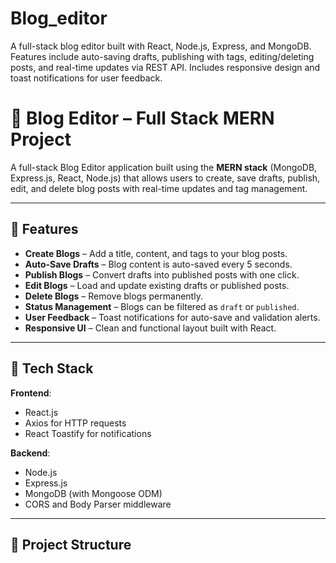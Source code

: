 # Blog_editor
A full-stack blog editor built with React, Node.js, Express, and MongoDB. Features include auto-saving drafts, publishing with tags, editing/deleting posts, and real-time updates via REST API. Includes responsive design and toast notifications for user feedback.

# 📝 Blog Editor – Full Stack MERN Project

A full-stack Blog Editor application built using the **MERN stack** (MongoDB, Express.js, React, Node.js) that allows users to create, save drafts, publish, edit, and delete blog posts with real-time updates and tag management.

---

## 🚀 Features

- **Create Blogs** – Add a title, content, and tags to your blog posts.
- **Auto-Save Drafts** – Blog content is auto-saved every 5 seconds.
- **Publish Blogs** – Convert drafts into published posts with one click.
- **Edit Blogs** – Load and update existing drafts or published posts.
- **Delete Blogs** – Remove blogs permanently.
- **Status Management** – Blogs can be filtered as `draft` or `published`.
- **User Feedback** – Toast notifications for auto-save and validation alerts.
- **Responsive UI** – Clean and functional layout built with React.

---

## 🧱 Tech Stack

**Frontend**:
- React.js
- Axios for HTTP requests
- React Toastify for notifications

**Backend**:
- Node.js
- Express.js
- MongoDB (with Mongoose ODM)
- CORS and Body Parser middleware

---

## 📁 Project Structure

